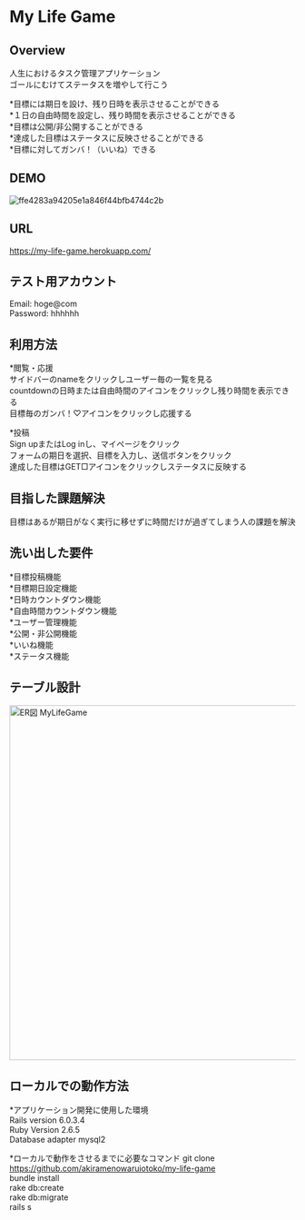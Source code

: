 # My Life Game

## Overview
人生におけるタスク管理アプリケーション  
ゴールにむけてステータスを増やして行こう

*目標には期日を設け、残り日時を表示させることができる  
*１日の自由時間を設定し、残り時間を表示させることができる  
*目標は公開/非公開することができる  
*達成した目標はステータスに反映させることができる  
*目標に対してガンバ！（いいね）できる

## DEMO

![ffe4283a94205e1a846f44bfb4744c2b](https://user-images.githubusercontent.com/72367383/100053135-bbf4fe00-2e62-11eb-9bea-2f86892b032b.gif)


## URL

https://my-life-game.herokuapp.com/

## テスト用アカウント

Email: hoge@com  
Password: hhhhhh

## 利用方法

*閲覧・応援  
 サイドバーのnameをクリックしユーザー毎の一覧を見る  
 countdownの日時または自由時間のアイコンをクリックし残り時間を表示できる  
 目標毎のガンバ！♡アイコンをクリックし応援する  
  
*投稿  
 Sign upまたはLog inし、マイページをクリック  
 フォームの期日を選択、目標を入力し、送信ボタンをクリック  
 達成した目標はGET□アイコンをクリックしステータスに反映する

## 目指した課題解決

目標はあるが期日がなく実行に移せずに時間だけが過ぎてしまう人の課題を解決

## 洗い出した要件

*目標投稿機能  
*目標期日設定機能  
*日時カウントダウン機能  
*自由時間カウントダウン機能  
*ユーザー管理機能  
*公開・非公開機能  
*いいね機能  
*ステータス機能

## テーブル設計

<img width="625" alt="ER図 MyLifeGame" src="https://user-images.githubusercontent.com/72367383/100050638-33279380-2e5d-11eb-866d-5d672f1a13eb.png">

## ローカルでの動作方法

*アプリケーション開発に使用した環境  
 Rails version 6.0.3.4  
 Ruby Version 2.6.5  
 Database adapter mysql2  

*ローカルで動作をさせるまでに必要なコマンド
 git clone https://github.com/akiramenowaruiotoko/my-life-game  
 bundle install  
 rake db:create  
 rake db:migrate  
 rails s